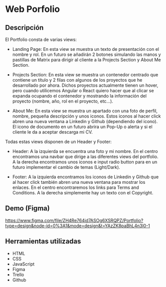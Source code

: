 # Web Porfolio

## Descripción
El Portfolio consta de varias views: 

- Landing Page: En esta view se muestra un texto de presentación con el nombre y rol. En un futuro se añadirán 2 botones simulando las manos y pastillas de Matrix para dirigir al cliente a la Projects Section y About Me Section.

- Projects Section: En esta view se muestra un contenedor centrado que contiene un título y 2 filas con algunos de los proyectos que he desarrollado por ahora. Dichos proyectos actualmente tienen un hover, pero cuando utilicemos Angular o React quiero hacer que al clicar se expanda ocupando el contenedor y mostrando la información del proyecto (nombre, año, rol en el proyecto, etc...).  

- About Me: En esta view se muestra un apartado con una foto de perfil, nombre, pequeña descripción y unos iconos. Estos iconos al hacer click abren una nueva ventana a Linkedin y Github (dependiendo del icono). El icono de documento en un futuro abrira un Pop-Up o alerta y si el cliente le da a aceptar descarga mi CV.

Todas estas views disponen de un Header y Footer:

- Header: A la izquierda se encuentra una foto y mi nombre. En el centro encontramos una navbar que dirige a las diferentes views del portfolio. A la derecha encontramos unos iconos e input radio button para en un futuro implementar el cambio de temas (Light/Dark).

- Footer: A la izquierda encontramos los iconos de Linkedin y Github que al hacer click también abren una nueva ventana para mostrar los enlaces. En el centro encontraremos los links para Terms and Conditions. A la derecha simplemente hay un texto con el Copyright.

## Demo (Figma)
https://www.figma.com/file/ZH4Re764id7ASOg6XSRQPZ/Portfolio?type=design&node-id=0%3A1&mode=design&t=YAzZK8paBhL4n3l0-1

## Herramientas utilizadas

- HTML
- CSS
- JavaScript
- Figma
- Trello
- Github